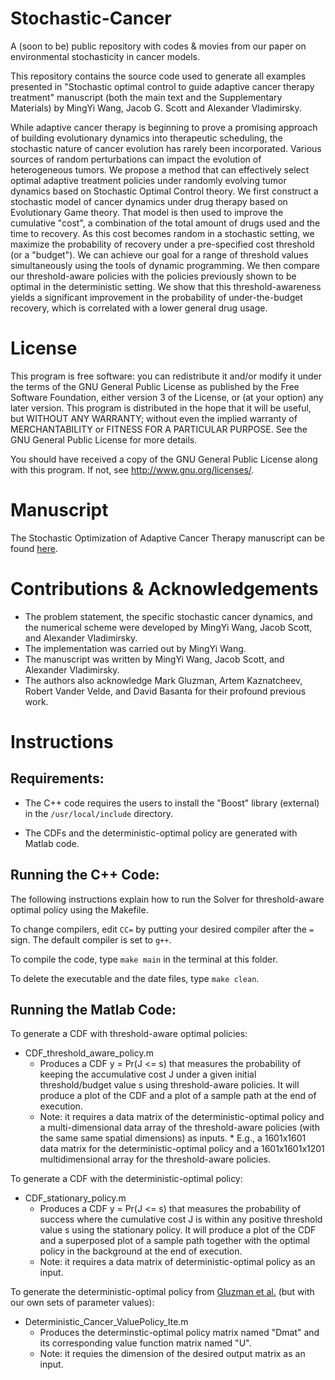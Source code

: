 # Stochastic-Cancer 
A (soon to be) public repository with codes &amp; movies from our paper on environmental stochasticity in cancer models.


This repository contains the source code used to generate all examples presented in "Stochastic optimal control to guide adaptive cancer therapy treatment" manuscript (both the main text and the Supplementary Materials) by MingYi Wang, Jacob G. Scott and Alexander Vladimirsky. 


While adaptive cancer therapy is beginning to prove a promising approach of building evolutionary dynamics into therapeutic scheduling, the stochastic nature of cancer evolution has rarely been incorporated. Various sources of random perturbations can impact the evolution of heterogeneous tumors. 
We propose a method that can effectively select optimal adaptive treatment policies under randomly evolving tumor dynamics based on Stochastic Optimal Control theory. 
We first construct a stochastic model of cancer dynamics under drug therapy based on Evolutionary Game theory. That model is then used to improve the cumulative "cost", a combination of the total amount of drugs used and the time to recovery. As this cost becomes random in a stochastic setting, we maximize the probability of recovery under a pre-specified cost threshold (or a "budget"). 
We can achieve our goal for a range of threshold values simultaneously using the tools of dynamic programming. We then compare our threshold-aware policies with the policies previously shown to be optimal in the deterministic setting. We show that this threshold-awareness yields a significant improvement in the probability of under-the-budget recovery, which is correlated with a lower general drug usage.

# License #
This program is free software: you can redistribute it and/or modify it under the terms of the GNU General Public License as published by the Free Software Foundation, either version 3 of the License, or (at your option) any later version. This program is distributed in the hope that it will be useful, but WITHOUT ANY WARRANTY; without even the implied warranty of MERCHANTABILITY or FITNESS FOR A PARTICULAR PURPOSE. See the GNU General Public License for more details.

You should have received a copy of the GNU General Public License along with this program. If not, see http://www.gnu.org/licenses/.

# Manuscript #
The Stochastic Optimization of Adaptive Cancer Therapy manuscript can be found [here](https://github.com/eikonal-equation/Stochastic-Cancer).

# Contributions & Acknowledgements # 
  * The problem statement, the specific stochastic cancer dynamics, and the numerical scheme were developed by MingYi Wang, Jacob Scott, and Alexander Vladimirsky.
  * The implementation was carried out by MingYi Wang.
  * The manuscript was written by MingYi Wang, Jacob Scott, and Alexander Vladimirsky.
  * The authors also acknowledge Mark Gluzman, Artem Kaznatcheev, Robert Vander Velde, and David Basanta for their profound previous work.

# Instructions #
  
## Requirements: ## 
* The C++ code requires the users to install the "Boost" library (external) in the `/usr/local/include` directory.

* The CDFs and the deterministic-optimal policy are generated with Matlab code.

## Running the C++ Code: ##
The following instructions explain how to run the Solver for threshold-aware optimal policy using the Makefile. 

To change compilers, edit `CC=` by putting your desired compiler after the `=` sign. The default compiler is set to `g++`. 

To compile the code, type `make main` in the terminal at this folder. 

To delete the executable and the date files, type `make clean`.

## Running the Matlab Code: ##
To generate a CDF with threshold-aware optimal policies:
  * CDF_threshold_aware_policy.m
      * Produces a CDF y = Pr(J <= s) that measures the probability of keeping the accumulative cost J under a given initial threshold/budget value s using threshold-aware policies. It will produce a plot of the CDF and a plot of a sample path at the end of execution. 
      * Note: it requires a data matrix of the deterministic-optimal policy and a multi-dimensional data array of the threshold-aware policies (with the same same spatial dimensions) as inputs. 
            * E.g., a 1601x1601 data matrix for the deterministic-optimal policy and a 1601x1601x1201 multidimensional array for the threshold-aware policies.

To generate a CDF with the deterministic-optimal policy:
   * CDF_stationary_policy.m
      * Produces a CDF y = Pr(J <= s) that measures the probability of success where the cumulative cost J is within any positive threshold value s using the stationary policy. It will produce a plot of the CDF and a superposed plot of a sample path together with the optimal policy in the background at the end of execution.
      * Note: it requires a data matrix of deterministic-optimal policy as an input.

To generate the deterministic-optimal policy from [Gluzman et al.](https://royalsocietypublishing.org/doi/10.1098/rspb.2019.2454) (but with our own sets of parameter values):
  * Deterministic_Cancer_ValuePolicy_Ite.m
      * Produces the determinstic-optimal policy matrix named "Dmat" and its corresponding value function matrix named "U".
      * Note: it requies the dimension of the desired output matrix as an input.
